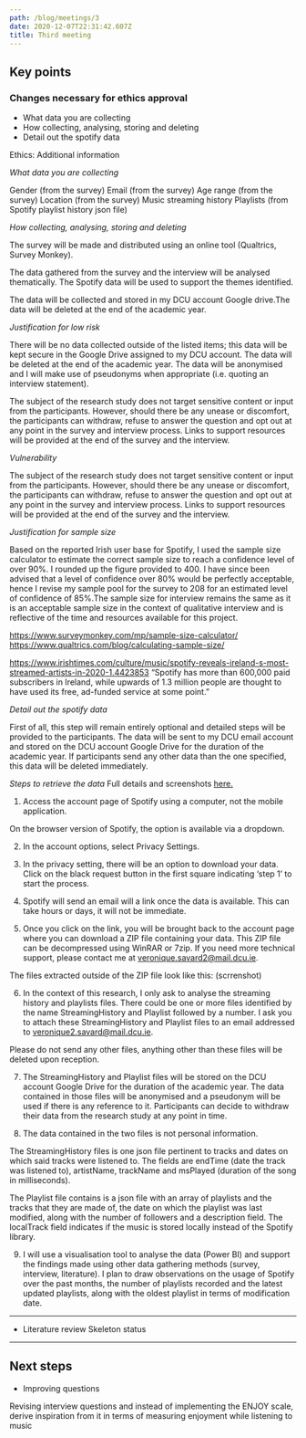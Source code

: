 ```yaml
---
path: /blog/meetings/3
date: 2020-12-07T22:31:42.607Z
title: Third meeting
---
```

## Key points

### Changes necessary for ethics approval

- What data you are collecting
- How collecting, analysing, storing and deleting 
- Detail out the spotify data  

Ethics: Additional information

*What data you are collecting*

Gender (from the survey)
Email (from the survey)
Age range (from the survey)
Location (from the survey)
Music streaming history 
Playlists (from Spotify playlist history json file)

*How collecting, analysing, storing and deleting* 

The survey will be made and distributed using an online tool (Qualtrics, Survey Monkey).

The data gathered from the survey and the interview will be analysed thematically. The Spotify data will be used to support the themes identified.

The data will be collected and stored in my DCU account Google drive.The data will be deleted at the end of the academic year.

*Justification for low risk*

There will be no data collected outside of the listed items; this data will be kept secure in the Google Drive assigned to my DCU account. The data will be deleted at the end of the academic year. The data will be anonymised and I will make use of pseudonyms when appropriate (i.e. quoting an interview statement).

The subject of the research study does not target sensitive content or input from the participants. However, should there be any unease or discomfort, the participants can withdraw, refuse to answer the question and opt out at any point in the survey and interview process. Links to support resources will be provided at the end of the survey and the interview.


*Vulnerability*

The subject of the research study does not target sensitive content or input from the participants. However, should there be any unease or discomfort, the participants can withdraw, refuse to answer the question and opt out at any point in the survey and interview process. Links to support resources will be provided at the end of the survey and the interview.


*Justification for sample size*

Based on the reported Irish user base for Spotify, I used the sample size calculator to estimate the correct sample size to reach a confidence level of over 90%. I rounded up the figure provided to 400. I have since been advised that a level of confidence over 80% would be perfectly acceptable, hence I revise my sample pool for the survey to 208 for an estimated level of confidence of 85%.The sample size for interview remains the same as it is an acceptable sample size in the context of qualitative interview and is reflective of the time and resources available for this project.

https://www.surveymonkey.com/mp/sample-size-calculator/
https://www.qualtrics.com/blog/calculating-sample-size/ 

https://www.irishtimes.com/culture/music/spotify-reveals-ireland-s-most-streamed-artists-in-2020-1.4423853
“Spotify has more than 600,000 paid subscribers in Ireland, while upwards of 1.3 million people are thought to have used its free, ad-funded service at some point.”


*Detail out the spotify data*  

First of all, this step will remain entirely optional and detailed steps will be provided to the participants. The data will be sent to my DCU email account and stored on the DCU account Google Drive for the duration of the academic year.  If participants send any other data than the one specified, this data will be deleted immediately.


*Steps to retrieve the data*
Full details and screenshots [here.](https://docs.google.com/document/d/1aLpHAALhcPWFr6b0ZyVDev5kR8_bn-v3TNzKmSiaZvY/edit#heading=h.osad709wrksf)

1. Access the account page of Spotify using a computer, not the mobile application.

On the browser version of Spotify, the option is available via a dropdown.

2. In the account options, select Privacy Settings.

3. In the privacy setting, there will be an option to download your data. Click on the black request button in the first square indicating ‘step 1’ to start the process.

4. Spotify will send an email will a link once the data is available. This can take hours or days, it will not be immediate.

5. Once you click on the link, you will be brought back to the account page where you can download a ZIP file containing your data. This ZIP file can be decompressed using WinRAR or 7zip. If you need more technical support, please contact me at veronique.savard2@mail.dcu.ie.

The files extracted outside of the ZIP file look like this:
(scrrenshot)

6. In the context of this research, I only ask to analyse the streaming history and playlists files. There could be one or more files identified by the name StreamingHistory and Playlist followed by a number. I ask you to attach these StreamingHistory and Playlist files to an email addressed to veronique2.savard@mail.dcu.ie.

Please do not send any other files, anything other than these files will be deleted upon reception.

7. The StreamingHistory and Playlist files will be stored on the DCU account Google Drive for the duration of the academic year. The data contained in those files will be anonymised and a pseudonym will be used if there is any reference to it. Participants can decide to withdraw their data from the research study at any point in time.

8. The data contained in the two files is not personal information.

The StreamingHistory files is one json file pertinent to tracks and dates on which said tracks were listened to. The fields are endTime (date the track was listened to), artistName, trackName and msPlayed (duration of the song in milliseconds).


  The Playlist file contains is a json file with an array of playlists and the tracks that they are made of, the date on which the playlist was last modified, along with the number of followers and a description field. The localTrack field indicates if the music is stored locally instead of the Spotify library.



9. I will use a visualisation tool to analyse the data (Power BI) and support the findings made using other data gathering methods (survey, interview, literature).
I plan to draw observations on the usage of Spotify over the past months, the number of playlists recorded and the latest updated playlists, along with the oldest playlist in terms of modification date.

---
- Literature review
Skeleton status

---
## Next steps
- Improving questions

Revising interview questions and instead of implementing the ENJOY scale, derive inspiration from it in terms of measuring enjoyment while listening to music
